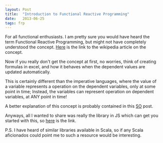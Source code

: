 ```yaml
---
layout: Post
title:  "Introduction to Functional Reactive Programming"
date:   2013-06-25
tags: frp
---
```


For all functional enthusiasts. I am pretty sure you would have heard the term Functional Reactive Programming, but might not have completely understood the concept. [Here][wikipedia] is the link to the wikipedia article on the concept.

Now if you really don't get the concept at first, no worries, think of creating formulas in excel, and how it behaves when the dependent values are updated automatically.

This is certainly different than the imperative languages, where the value of a variable represents a operation on the dependent variables, only at some point in time; Instead, the variables can represent operation on dependent variables, at ANY point in time!

A better explanation of this concept is probably contained in this [SO][stack-overflow] post.

Anyways, all I wanted to share was really the library in JS which can get you started with this, so [here][reactive.js] is the link.

P.S. I have heard of similar libraries available in Scala, so if any Scala aficionados could point me to such a resource would be interesting.

[wikipedia]: http://en.wikipedia.org/wiki/Functional_reactive_programming
[stack-overflow]: http://stackoverflow.com/questions/1028250/what-is-functional-reactive-programming
[reactive.js]: https://github.com/mattbaker/Reactive.js
